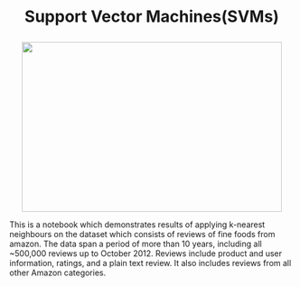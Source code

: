 # <p align="center">Support Vector Machines(SVMs)</p>

<p align="center">
  <img width="460" height="300" src="https://miro.medium.com/max/1400/1*3t_Gn5yuirT6fSC-sbxKAA.png">
</p>

This is a notebook  which demonstrates results of applying k-nearest neighbours on the dataset which consists of reviews of fine foods from amazon. The data span a period of more than 10 years, including all ~500,000 reviews up to October 2012. Reviews include product and user information, ratings, and a plain text review. It also includes reviews from all other Amazon categories.

